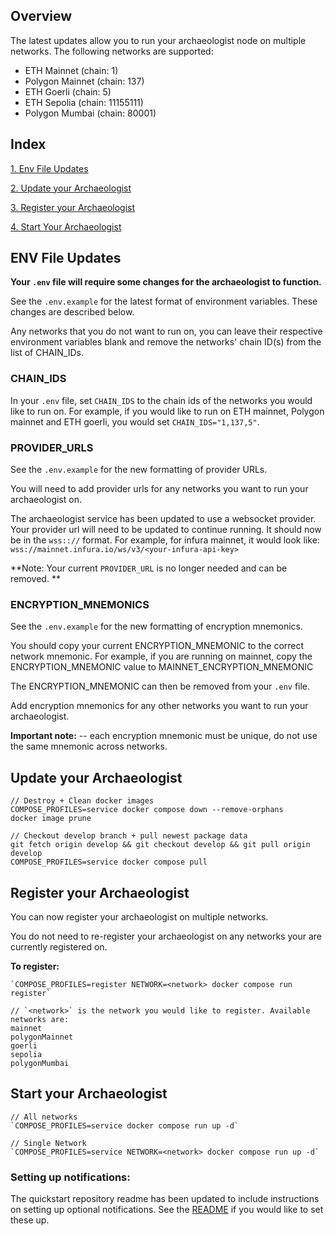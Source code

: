 ## Overview
The latest updates allow you to run your archaeologist node on multiple networks. The following networks are supported:
- ETH Mainnet  (chain: 1)
- Polygon Mainnet (chain: 137)
- ETH Goerli  (chain: 5)
- ETH Sepolia (chain: 11155111)
- Polygon Mumbai (chain: 80001)

## Index
[1. Env File Updates](#env-file-updates)

[2. Update your Archaeologist](#update-your-archaeologist)

[3. Register your Archaeologist](#register-your-archaeologist)

[4. Start Your Archaeologist](#start-your-archaeologist)

## ENV File Updates
**Your `.env` file will require some changes for the archaeologist to function.**

See the `.env.example` for the latest format of environment variables. These changes are described below.

Any networks that you do not want to run on, you can leave their respective environment variables blank and remove the networks' chain ID(s) from the list of CHAIN_IDs.

### CHAIN_IDS
In your `.env` file, set `CHAIN_IDS` to the chain ids of the networks you would like to run on.
For example, if you would like to run on ETH mainnet, Polygon mainnet and ETH goerli, you would set `CHAIN_IDS="1,137,5"`.

### PROVIDER_URLS
See the `.env.example` for the new formatting of provider URLs.

You will need to add provider urls for any networks you want to run your archaeologist on.

The archaeologist service has been updated to use a websocket provider.
Your provider url will need to be updated to continue running. It should now be in the `wss:://` format.
For example, for infura mainnet, it would look like: `wss://mainnet.infura.io/ws/v3/<your-infura-api-key>`

**Note: Your current `PROVIDER_URL` is no longer needed and can be removed. **

### ENCRYPTION_MNEMONICS
See the `.env.example` for the new formatting of encryption mnemonics.

You should copy your current ENCRYPTION_MNEMONIC to the correct network mnemonic.
For example, if you are running on mainnet, copy the ENCRYPTION_MNEMONIC value to MAINNET_ENCRYPTION_MNEMONIC

The ENCRYPTION_MNEMONIC can then be removed from your `.env` file.

Add encryption mnemonics for any other networks you want to run your archaeologist. 

**Important note:** -- each encryption mnemonic must be unique, do not use the same mnemonic across networks.

## Update your Archaeologist
```
// Destroy + Clean docker images
COMPOSE_PROFILES=service docker compose down --remove-orphans
docker image prune

// Checkout develop branch + pull newest package data
git fetch origin develop && git checkout develop && git pull origin develop
COMPOSE_PROFILES=service docker compose pull
```


## Register your Archaeologist
You can now register your archaeologist on multiple networks. 

You do not need to re-register your archaeologist on any networks your are currently registered on.


**To register:**
```
`COMPOSE_PROFILES=register NETWORK=<network> docker compose run register`

// `<network>` is the network you would like to register. Available networks are:
mainnet
polygonMainnet
goerli
sepolia
polygonMumbai
```

## Start your Archaeologist
```
// All networks
`COMPOSE_PROFILES=service docker compose run up -d`

// Single Network
`COMPOSE_PROFILES=service NETWORK=<network> docker compose run up -d`
```

### Setting up notifications:
The quickstart repository readme has been updated to include instructions on setting up optional notifications.
See the [README](./README.md#notifications) if you would like to set these up.